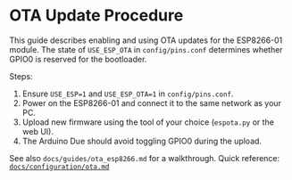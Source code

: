 # OTA Update Procedure

This guide describes enabling and using OTA updates for the ESP8266-01 module. The state of `USE_ESP_OTA` in `config/pins.conf` determines whether GPIO0 is reserved for the bootloader.

Steps:
1. Ensure `USE_ESP=1` and `USE_ESP_OTA=1` in `config/pins.conf`.
2. Power on the ESP8266-01 and connect it to the same network as your PC.
3. Upload new firmware using the tool of your choice (`espota.py` or the web UI).
4. The Arduino Due should avoid toggling GPIO0 during the upload.

See also `docs/guides/ota_esp8266.md` for a walkthrough.
Quick reference: [`docs/configuration/ota.md`](../configuration/ota.md)
